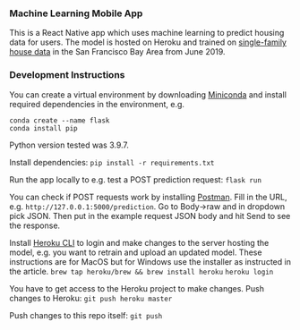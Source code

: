 ### Machine Learning Mobile App

This is a React Native app which uses machine learning to predict housing data for users.
The model is hosted on Heroku and trained on [single-family house data](https://github.com/mboles01/Realestate) in the San Francisco Bay Area from June 2019.


### Development Instructions
You can create a virtual environment by downloading [Miniconda](https://docs.conda.io/en/latest/miniconda.html) and install required dependencies in the environment, e.g.
```
conda create --name flask
conda install pip
```
Python version tested was 3.9.7.

Install dependencies:
`pip install -r requirements.txt`

Run the app locally to e.g. test a POST prediction request:
`flask run`

You can check if POST requests work by installing [Postman](https://www.postman.com/).
Fill in the URL, e.g. `http://127.0.0.1:5000/prediction`. Go to Body->raw and in dropdown pick JSON. Then put in the example request JSON body and hit Send to see the response.

Install [Heroku CLI](https://devcenter.heroku.com/articles/heroku-cli) to login and make changes to the server hosting the model, e.g. you want to retrain and upload an updated model. These instructions are for MacOS but for Windows use the installer as instructed in the article.
`brew tap heroku/brew && brew install heroku`
`heroku login`

You have to get access to the Heroku project to make changes. Push changes to Heroku:
`git push heroku master`

Push changes to this repo itself:
`git push`